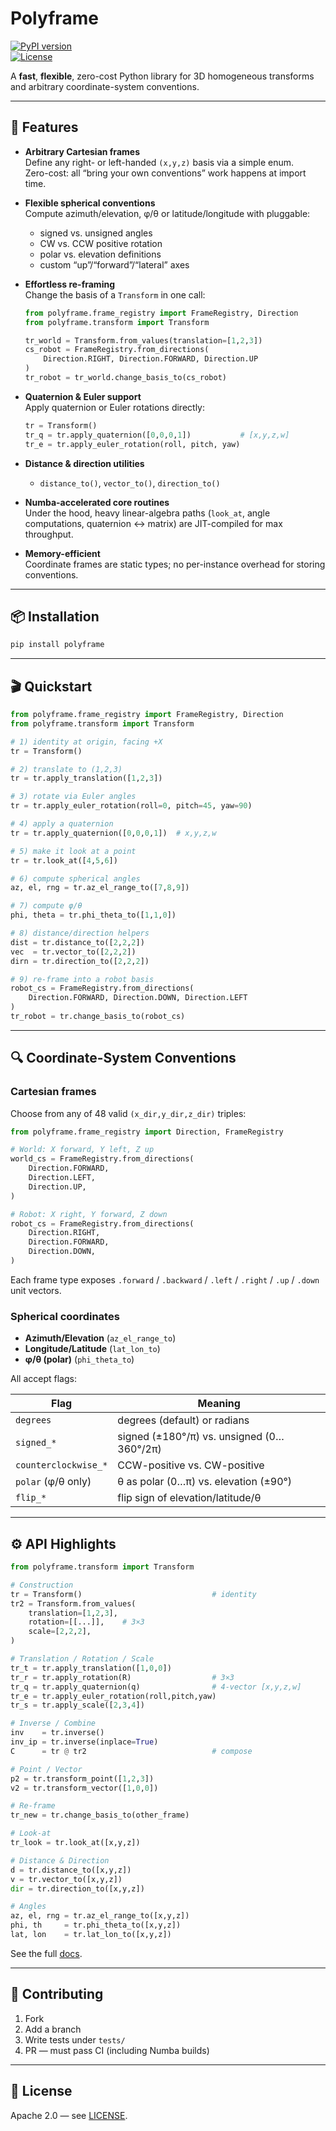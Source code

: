 # Polyframe

[![PyPI version](https://img.shields.io/pypi/v/polyframe.svg)](https://pypi.org/project/polyframe/)  
[![License](https://img.shields.io/pypi/l/polyframe.svg)](LICENSE)

A **fast**, **flexible**, zero-cost Python library for 3D homogeneous transforms and arbitrary coordinate-system conventions.

---

## 🚀 Features

- **Arbitrary Cartesian frames**  
  Define any right- or left-handed `(x,y,z)` basis via a simple enum.  
  Zero-cost: all “bring your own conventions” work happens at import time.

- **Flexible spherical conventions**  
  Compute azimuth/elevation, φ/θ or latitude/longitude with pluggable:
  - signed vs. unsigned angles  
  - CW vs. CCW positive rotation  
  - polar vs. elevation definitions  
  - custom “up”/“forward”/“lateral” axes

- **Effortless re-framing**  
  Change the basis of a `Transform` in one call:
  ```python
  from polyframe.frame_registry import FrameRegistry, Direction
  from polyframe.transform import Transform

  tr_world = Transform.from_values(translation=[1,2,3])
  cs_robot = FrameRegistry.from_directions(
      Direction.RIGHT, Direction.FORWARD, Direction.UP
  )
  tr_robot = tr_world.change_basis_to(cs_robot)
  ```

- **Quaternion & Euler support**  
  Apply quaternion or Euler rotations directly:
  ```python
  tr = Transform()
  tr_q = tr.apply_quaternion([0,0,0,1])           # [x,y,z,w]
  tr_e = tr.apply_euler_rotation(roll, pitch, yaw)
  ```

- **Distance & direction utilities**  
  - `distance_to()`, `vector_to()`, `direction_to()`

- **Numba-accelerated core routines**  
  Under the hood, heavy linear-algebra paths (`look_at`, angle computations, quaternion ↔ matrix) are JIT-compiled for max throughput.

- **Memory-efficient**  
  Coordinate frames are static types; no per-instance overhead for storing conventions.  

---

## 📦 Installation

```bash
pip install polyframe
```

---

## 🎬 Quickstart

```python
from polyframe.frame_registry import FrameRegistry, Direction
from polyframe.transform import Transform

# 1) identity at origin, facing +X
tr = Transform()

# 2) translate to (1,2,3)
tr = tr.apply_translation([1,2,3])

# 3) rotate via Euler angles
tr = tr.apply_euler_rotation(roll=0, pitch=45, yaw=90)

# 4) apply a quaternion
tr = tr.apply_quaternion([0,0,0,1])  # x,y,z,w

# 5) make it look at a point
tr = tr.look_at([4,5,6])

# 6) compute spherical angles
az, el, rng = tr.az_el_range_to([7,8,9])

# 7) compute φ/θ
phi, theta = tr.phi_theta_to([1,1,0])

# 8) distance/direction helpers
dist = tr.distance_to([2,2,2])
vec  = tr.vector_to([2,2,2])
dirn = tr.direction_to([2,2,2])

# 9) re-frame into a robot basis
robot_cs = FrameRegistry.from_directions(
    Direction.FORWARD, Direction.DOWN, Direction.LEFT
)
tr_robot = tr.change_basis_to(robot_cs)
```

---

## 🔍 Coordinate-System Conventions

### Cartesian frames

Choose from any of 48 valid `(x_dir,y_dir,z_dir)` triples:

```python
from polyframe.frame_registry import Direction, FrameRegistry

# World: X forward, Y left, Z up
world_cs = FrameRegistry.from_directions(
    Direction.FORWARD,
    Direction.LEFT,
    Direction.UP,
)

# Robot: X right, Y forward, Z down
robot_cs = FrameRegistry.from_directions(
    Direction.RIGHT,
    Direction.FORWARD,
    Direction.DOWN,
)
```

Each frame type exposes `.forward` / `.backward` / `.left` / `.right` / `.up` / `.down` unit vectors.

### Spherical coordinates

- **Azimuth/Elevation** (`az_el_range_to`)
- **Longitude/Latitude** (`lat_lon_to`)
- **φ/θ (polar)** (`phi_theta_to`)

All accept flags:

| Flag                         | Meaning                                             |
| ---------------------------- | --------------------------------------------------- |
| `degrees`                    | degrees (default) or radians                        |
| `signed_*`                   | signed (±180°/π) vs. unsigned (0…360°/2π)           |
| `counterclockwise_*`         | CCW-positive vs. CW-positive                        |
| `polar` (φ/θ only)           | θ as polar (0…π) vs. elevation (±90°)               |
| `flip_*`                     | flip sign of elevation/latitude/θ                   |

---

## ⚙️ API Highlights

```python
from polyframe.transform import Transform

# Construction
tr = Transform()                             # identity
tr2 = Transform.from_values(
    translation=[1,2,3],
    rotation=[[...]],    # 3×3
    scale=[2,2,2],
)

# Translation / Rotation / Scale
tr_t = tr.apply_translation([1,0,0])
tr_r = tr.apply_rotation(R)                  # 3×3
tr_q = tr.apply_quaternion(q)                # 4-vector [x,y,z,w]
tr_e = tr.apply_euler_rotation(roll,pitch,yaw)
tr_s = tr.apply_scale([2,3,4])

# Inverse / Combine
inv    = tr.inverse()
inv_ip = tr.inverse(inplace=True)
C      = tr @ tr2                            # compose

# Point / Vector
p2 = tr.transform_point([1,2,3])
v2 = tr.transform_vector([1,0,0])

# Re-frame
tr_new = tr.change_basis_to(other_frame)

# Look-at
tr_look = tr.look_at([x,y,z])

# Distance & Direction
d = tr.distance_to([x,y,z])
v = tr.vector_to([x,y,z])
dir = tr.direction_to([x,y,z])

# Angles
az, el, rng = tr.az_el_range_to([x,y,z])
phi, th     = tr.phi_theta_to([x,y,z])
lat, lon    = tr.lat_lon_to([x,y,z])
```

See the full [docs](https://github.com/your-org/polyframe).

---

## 🤝 Contributing

1. Fork  
2. Add a branch  
3. Write tests under `tests/`  
4. PR — must pass CI (including Numba builds)

---

## 📄 License

Apache 2.0 — see [LICENSE](LICENSE).
